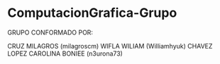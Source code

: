# ComputacionGrafica-Grupo


GRUPO CONFORMADO POR:


CRUZ MILAGROS (milagroscm)
WIFLA WILIAM (Williamhyuk)
CHAVEZ LOPEZ CAROLINA BONIEE (n3urona73)
